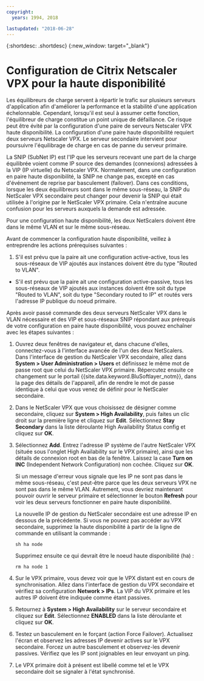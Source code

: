 ```yaml
---
copyright:
  years: 1994, 2018

lastupdated: "2018-06-28"
---
```


{:shortdesc: .shortdesc}
{:new_window: target="_blank"}

# Configuration de Citrix Netscaler VPX pour la haute disponibilité

Les équilibreurs de charge servent à répartir le trafic sur plusieurs serveurs d'application afin d'améliorer la performance et la stabilité d'une application échelonnable. Cependant, lorsqu'il est seul à assumer cette fonction, l'équilibreur de charge constitue un point unique de défaillance. Ce risque peut être évité par la configuration d'une paire de serveurs Netscaler VPX haute disponibilité. La configuration d'une paire haute disponibilité requiert deux serveurs Netscaler VPX. Le serveur secondaire intervient pour poursuivre l'équilibrage de charge en cas de panne du serveur primaire. 

La SNIP (SubNet IP) est l'IP que les serveurs recevant une part de la charge équilibrée voient comme IP source des demandes (connexions) adressées à la VIP (IP virtuelle) du Netscaler VPX. Normalement, dans une configuration en paire haute disponibilité, la SNIP ne change pas, excepté en cas d'événement de reprise par basculement (failover). Dans ces conditions, lorsque les deux équilibreurs sont dans le même sous-réseau, la SNIP du NetScaler VPX secondaire peut changer pour devenir la SNIP qui était utilisée à l'origine par le NetScaler VPX primaire. Cela n'entraîne aucune confusion pour les serveurs auxquels la demande est adressée.

Pour une configuration haute disponibilité, les deux NetScalers doivent être dans le même VLAN et sur le même sous-réseau.

Avant de commencer la configuration haute disponibilité, veillez à entreprendre les actions prérequises suivantes :

1. S'il est prévu que la paire ait une configuration active-active, tous les sous-réseaux de VIP ajoutés aux instances doivent être du type "Routed to VLAN".
* S'il est prévu que la paire ait une configuration active-passive, tous les sous-réseaux de VIP ajoutés aux instances doivent être soit du type "Routed to VLAN", soit du type "Secondary routed to IP" et routés vers l'adresse IP publique du noeud primaire.

Après avoir passé commande des deux serveurs NetScaler VPX dans le VLAN nécessaire et des VIP et sous-réseaux SNIP répondant aux prérequis de votre configuration en paire haute disponibilité, vous pouvez enchaîner avec les étapes suivantes :

1. Ouvrez deux fenêtres de navigateur et, dans chacune d'elles, connectez-vous à l'interface avancée de l'un des deux NetScalers. Dans l'interface de gestion du NetScaler VPX secondaire, allez dans **System > User Administration > Users** et définissez le même mot de passe root que celui du NetScaler VPX primaire. Répercutez ensuite ce changement sur le portail {{site.data.keyword.BluSoftlayer_notm}}, dans la page des détails de l'appareil, afin de rendre le mot de passe identique à celui que vous venez de définir pour le NetScaler secondaire.

2. Dans le NetScaler VPX que vous choisissez de désigner comme secondaire, cliquez sur **System > High Availability**, puis faites un clic droit sur la première ligne et cliquez sur **Edit**. Sélectionnez **Stay Secondary** dans la liste déroulante High Availability Status config et cliquez sur **OK**.

3. Sélectionnez **Add**. Entrez l'adresse IP système de l'autre NetScaler VPX (située sous l'onglet High Availability sur le VPX primaire), ainsi que les détails de connexion root en bas de la fenêtre. Laissez la case **Turn on INC** (Independent Network Configuration) non cochée. Cliquez sur **OK**. 
	
	Si un message d'erreur vous signale que les IP ne sont pas dans le même sous-réseau, c'est peut-être parce que les deux serveurs VPX ne sont pas dans le même VLAN. Autrement, vous devriez maintenant pouvoir ouvrir le serveur primaire et sélectionner le bouton **Refresh** pour voir les deux serveurs fonctionner en paire haute disponibilité. 

	La nouvelle IP de gestion du NetScaler secondaire est une adresse IP en dessous de la précédente. Si vous ne pouvez pas accéder au VPX secondaire, supprimez la haute disponibilité à partir de la ligne de commande en utilisant la commande :

	`sh ha node`

	Supprimez ensuite ce qui devrait être le noeud haute disponibilité (ha) :
	
	`rm ha node 1`

4. Sur le VPX primaire, vous devez voir que le VPX distant est en cours de synchronisation. Allez dans l'interface de gestion du VPX secondaire et vérifiez sa configuration **Network > IPs**. La VIP du VPX primaire et les autres IP doivent être indiquée comme étant passives.

6. Retournez à **System > High Availability** sur le serveur secondaire et cliquez sur **Edit**. Sélectionnez **ENABLED** dans la liste déroulante et cliquez sur **OK**.

7. Testez un basculement en le forçant (action Force Failover). Actualisez l'écran et observez les adresses IP devenir actives sur le VPX secondaire. Forcez un autre basculement et observez-les devenir passives. Vérifiez que les IP sont joignables en leur envoyant un ping.

8. Le VPX primaire doit à présent est libellé comme tel et le VPX secondaire doit se signaler à l'état synchronisé.
